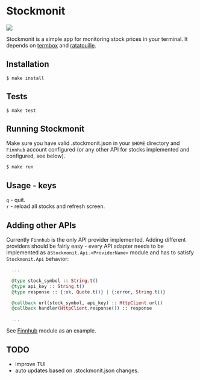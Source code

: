 # Stockmonit

![](https://github.com/cfx/stockmonit/workflows/Elixir%20CI/badge.svg)

Stockmonit is a simple app for monitoring stock prices in your terminal.
It depends on [termbox](https://github.com/nsf/termbox) and [ratatouille](https://hexdocs.pm/ratatouille).

## Installation

```code
$ make install
```

## Tests
```code
$ make test
```

## Running Stockmonit

Make sure you have valid .stockmonit.json in your `$HOME` directory and `Finnhub`
account configured (or any other API for stocks implemented and configured, see below).

```code
$ make run
```

## Usage - keys

`q` - quit.<br/>
`r` - reload all stocks and refresh screen.

## Adding other APIs

Currently `Finnhub` is the only API provider implemented. Adding different providers should be fairly easy - every API adapter needs to be implemented as a`Stockmonit.Api.<ProviderName>` module and has to satisfy `Stockmonit.Api` behavior:

```elixir
  ...

  @type stock_symbol :: String.t()
  @type api_key :: String.t()
  @type response :: {:ok, Quote.t()} | {:error, String.t()}

  @callback url(stock_symbol, api_key) :: HttpClient.url()
  @callback handler(HttpClient.response()) :: response

  ...
```

See [Finnhub](https://github.com/cfx/stockmonit/blob/master/lib/stockmonit/api/finnhub.ex) module as an example.

## TODO
- improve TUI
- auto updates based on .stockmonit.json changes.
